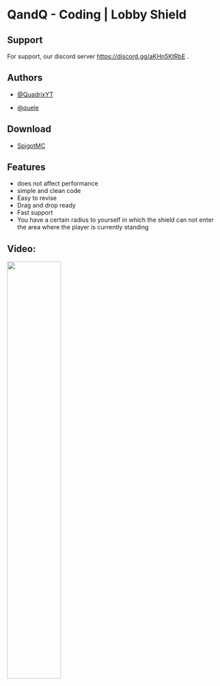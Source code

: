 # QandQ - Coding | Lobby Shield


## Support

For support, our discord server https://discord.gg/aKHn5KtRbE .


## Authors

 
- [@QuadrixYT](https://github.com/QuadrixYT)

- [@quele](https://github.com/quele-official)

## Download
- [SpigotMC](https://www.spigotmc.org/resources/lobby-shield.102316/)

## Features

- does not affect performance
- simple and clean code
- Easy to revise
- Drag and drop ready
- Fast support
- You have a certain radius to yourself in which the shield can not enter the area where the player is currently standing



## Video:
[<img src="https://cdn.discordapp.com/attachments/1008739429105537085/1271097102461833351/upload_2022-6-1_16-46-54.png?ex=66b618ed&is=66b4c76d&hm=8d3b3c40c75419b9f062794604e432939e992eecf71117b19d42fa199971b7fc&" width="50%">](https://www.youtube.com/watch?v=T1GtDDyZT3w "LobbyShield Example Video")